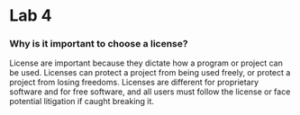 # Lab 4

### Why is it important to choose a license?
  License are important because they dictate how a program or project can be used.  Licenses can protect a project from being used freely, or protect a project from losing freedoms.  Licenses are different for proprietary software and for free software, and all users must follow the license or face potential litigation if caught breaking it.

